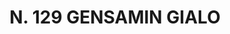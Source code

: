 ---
title: "N. 129 GENSAMIN GIALO"
plant-name: "N. 129"
plant-number: "129"
plant-img1: "/assets/img/plant129_verso.jpg"
plant-img2: "/assets/img/plant129.jpg"
plant-xml: "/assets/xml/plant129.xml"
plant-title: "N. 129 GENSAMIN GIALO"
plant-taxon-link: ""
plant-taxon-content: ""
layout: single-xml
---